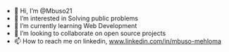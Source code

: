 - 👋 Hi, I’m @Mbuso21
- 👀 I’m interested in Solving public problems
- 🌱 I’m currently learning Web Development
- 💞️ I’m looking to collaborate on open source projects
- 📫 How to reach me on linkedin, www.linkedin.com/in/mbuso-mehloma

<!---
Mbuso21/Mbuso21 is a ✨ special ✨ repository because its `README.md` (this file) appears on your GitHub profile.
You can click the Preview link to take a look at your changes.
--->
